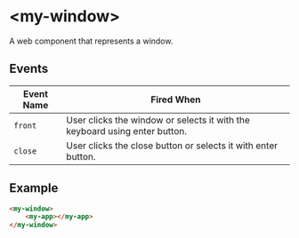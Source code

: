 # &lt;my-window&gt;

A web component that represents a window.

## Events

| Event Name      | Fired When                        |
| --------------- | --------------------------------- |
| `front    `     | User clicks the window or selects it with the keyboard using enter button.              |
| `close`| User clicks the close button or selects it with enter button.            |

## Example

```html
<my-window>
    <my-app></my-app>
</my-window>
```
